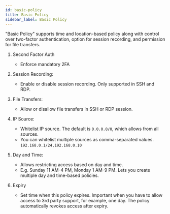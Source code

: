 ```yaml
---
id: basic-policy
title: Basic Policy
sidebar_label: Basic Policy
---
```

"Basic Policy" supports time and location-based policy along with control over two-factor authentication, option for session recording, and permission for file transfers. 


1. Second Factor Auth 
   + Enforce mandatory 2FA
  
2. Session Recording:
   + Enable or disable session recording. Only supported in SSH and RDP.
  
3. File Transfers:
   + Allow or disallow file transfers in SSH or RDP session.
  
4. IP Source:
   + Whitelist IP source. The default is `0.0.0.0/0`, which allows from all sources.
   + You can whitelist multiple sources as comma-separated values. `192.168.0.1/24,192.168.0.10`

5. Day and Time:
   + Allows restricting access based on day and time.
   + E.g. Sunday 11 AM-4 PM, Monday 1 AM-9 PM. Lets you create multiple day and time-based policies.
  
6. Expiry
   + Set time when this policy expires. Important when you have to allow access to 3rd party support, for example, one day. The policy automatically revokes access after expiry.
